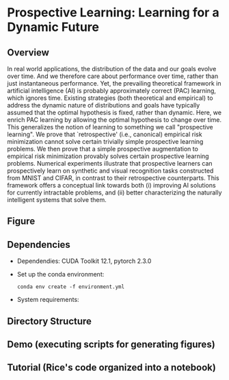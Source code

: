 # Prospective Learning: Learning for a Dynamic Future

## Overview

In real world applications, the distribution of the data and our goals evolve over time. And we therefore care about performance over time, rather than just instantaneous performance. Yet, the prevailing theoretical framework in artificial intelligence (AI) is probably approximately correct (PAC) learning, which ignores time. Existing strategies (both theoretical and empirical) to address the dynamic nature of distributions and goals have typically assumed that the optimal hypothesis is fixed, rather than dynamic. Here, we enrich PAC learning by allowing the optimal hypothesis to change over time. This generalizes the notion of learning to something we call "prospective learning". We prove that `retrospective' (i.e., canonical) empirical risk minimization cannot solve certain trivially simple prospective learning problems. We then prove that a simple prospective augmentation to empirical risk minimization provably solves certain prospective learning problems. Numerical experiments illustrate that prospective learners can prospectively learn on synthetic  and visual recognition tasks constructed from MNIST and CIFAR, in contrast to their retrospective counterparts. This framework offers a conceptual link towards both (i) improving AI solutions for currently intractable problems, and (ii) better characterizing the naturally intelligent systems that solve them.

## Figure

## Dependencies

* Dependendies: CUDA Toolkit 12.1, pytorch 2.3.0
* Set up the conda environment:

    ```
    conda env create -f environment.yml
    ```

* System requirements:

## Directory Structure

## Demo (executing scripts for generating figures)

## Tutorial (Rice's code organized into a notebook)